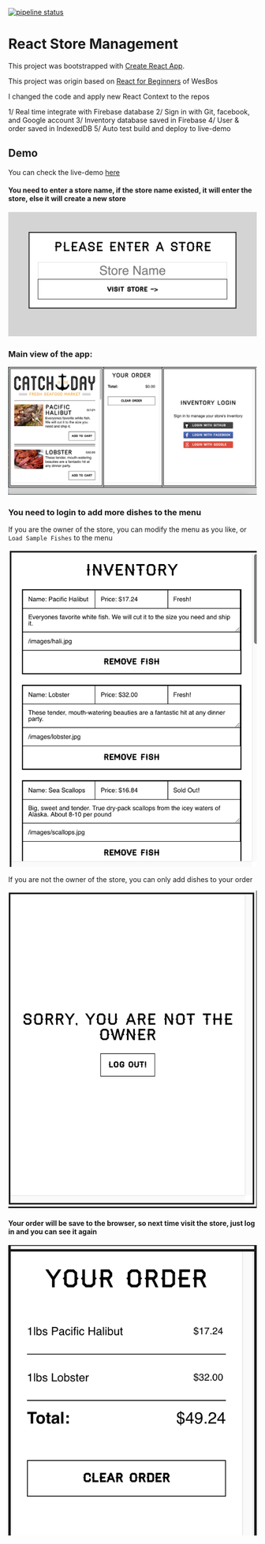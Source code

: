 [![pipeline status](https://gitlab.com/nguyenbahaibang/store-management/badges/master/pipeline.svg)](https://gitlab.com/nguyenbahaibang/store-management/commits/master)

# React Store Management

This project was bootstrapped with [Create React App](https://github.com/facebookincubator/create-react-app).

This project was origin based on [React for Beginners](https://reactforbeginners.com/) of WesBos

I changed the code and apply new React Context to the repos

1/ Real time integrate with Firebase database
2/ Sign in with Git, facebook, and Google account
3/ Inventory database saved in Firebase
4/ User & order saved in IndexedDB
5/ Auto test build and deploy to live-demo

## Demo

You can check the live-demo [here](https://bang-nguyen.firebaseapp.com/)

#### You need to enter a store name, if the store name existed, it will enter the store, else it will create a new store

![Enter Store](./src/images/EnterStore.png)


### Main view of the app:

![Main View](./src/images/MainView.png)

### You need to login to add more dishes to the menu

If you are the owner of the store, you can modify the menu as you like, or `Load Sample Fishes` to the menu

![Inventory](./src/images/Inventory.png)


If you are not the owner of the store, you can only add dishes to your order

![Not the owner](./src/images/NotOwner.png)

#### Your order will be save to the browser, so next time visit the store, just log in and you can see it again

![Order](./src/images/Order.png)
